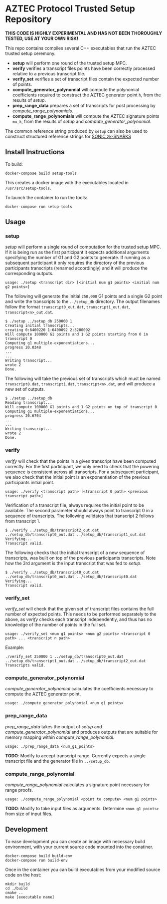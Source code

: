 # AZTEC Protocol Trusted Setup Repository

**THIS CODE IS HIGHLY EXPERIMENTAL AND HAS NOT BEEN THOROUGHLY TESTED, USE AT YOUR OWN RISK!**

This repo contains compiles several C++ executables that run the AZTEC trusted setup ceremony.

- **setup** will perform one round of the trusted setup MPC.
- **verify** verifies a transcript files points have been correctly processed relative to a previous transcript file.
- **verify_set** verifies a set of transcript files contain the expected number of points.
- **compute_generator_polynomial** will compute the polynomial coefficients required to construct the AZTEC generator point `h`, from the results of _setup_.
- **prep_range_data** prepares a set of transcripts for post processing by _compute_range_polynomials_.
- **compute_range_polynomials** will compute the AZTEC signature points `mu_k`, from the results of _setup_ and _compute_generator_polynomial_.

The common reference string produced by `setup` can also be used to construct structured reference strings for [SONIC zk-SNARKS](https://eprint.iacr.org/2019/099.pdf)

## Install Instructions

To build:

`docker-compose build setup-tools`

This creates a docker image with the executables located in `/usr/src/setup-tools`.

To launch the container to run the tools:

```
docker-compose run setup-tools
```

## Usage

### setup

_setup_ will perform a single round of computation for the trusted setup MPC. If it is being run as the first participant it expects additional arguments specifying the number of G1 and G2 points to generate.
If running as a subsequent participant it only requires the directory of the previous participants transcripts (renamed accordingly) and it will produce the corresponding outputs.

```
usage: ./setup <transcript dir> [<initial num g1 points> <initial num g2 points>]
```

The following will generate the initial `250,000` G1 points and a single G2 point and write the transcripts to the `../setup_db` directory. The output filenames follow the format `transcript0_out.dat`, `transcript1_out.dat`, `transcript<n>_out.dat`.

```
$ ./setup ../setup_db 250000 1
Creating initial transcripts...
creating 0:6400220 1:6400092 2:3200092
Will compute 100000 G1 points and 1 G2 points starting from 0 in transcript 0
Computing g1 multiple-exponentiations...
progress 20.0348
...
...
Writing transcript...
wrote 2
Done.
```

The following will take the previous set of transcripts which must be named `transcript0.dat`, `transcript1.dat`, `transcript<n>.dat`, and will produce a new set of outputs.

```
$ ./setup ../setup_db
Reading transcript...
Will compute 100000 G1 points and 1 G2 points on top of transcript 0
Computing g1 multiple-exponentiations...
progress 20.6704
...
...
Writing transcript...
wrote 2
Done.
```

### verify

_verify_ will check that the points in a given transcript have been computed correctly. For the first participant, we only need to check that the powering sequence is consistent across all transcripts.
For a subsequent participant, we also check that the initial point is an exponentiation of the previous participants initial point.

```
usage: ./verify <transcript path> [<transcript 0 path> <previous transcript path>]
```

Verification of a transcript file, always requires the initial point to be available. The second parameter should always point to transcript 0 in a sequence of transcripts. The following validates that transcript 2 follows from transcript 1.

```
$ ./verify ../setup_db/transcript2_out.dat ../setup_db/transcript0_out.dat ../setup_db/transcript1_out.dat
Verifying...
Transcript valid.
```

The following checks that the initial transcript of a new sequence of transcripts, was built on top of the previous participants transcripts. Note how the 3rd argument is the input transcript that was fed to _setup_.

```
$ ./verify ../setup_db/transcript0_out.dat ../setup_db/transcript0_out.dat ../setup_db/transcript0.dat
Verifying...
Transcript valid.
```

### verify_set

_verify_set_ will check that the given set of transcript files contains the full number of expected points. This needs to be performed separately to the above, as _verify_ checks each transcript independently, and thus has no knowledge of the number of points in the full set.

```
usage: ./verify_set <num g1 points> <num g2 points> <transcript 0 path> ... <transcript n path>
```

Example:

```
./verify_set 250000 1 ../setup_db/transcript0_out.dat ../setup_db/transcript1_out.dat ../setup_db/transcript2_out.dat
Transcripts valid.
```

### compute_generator_polynomial

_compute_generator_polynomial_ calculates the coefficients necessary to compute the AZTEC generator point.

```
usage: ./compute_generator_polynomial <num g1 points>
```

### prep_range_data

_prep_range_data_ takes the output of _setup_ and _compute_generator_polynomial_ and produces outputs that are suitable for memory mapping within _compute_range_polynomial_.

```
usage: ./prep_range_data <num_g1_points>
```

**TODO**: Modify to accept transcript range. Currently expects a single transcript file and the generator file in `../setup_db`.

### compute_range_polynomial

_compute_range_polynomial_ calculates a signature point necessary for range proofs.

```
usage: ./compute_range_polynomial <point to compute> <num g1 points>
```

**TODO**: Modify to take input files as arguments. Determine `<num g1 points>` from size of input files.

## Development

To ease development you can create an image with necessary build environment, with your current source code mounted into the conatiner.

```
docker-compose build build-env
docker-compose run build-env
```

Once in the container you can build executables from your modified source code on the host:

```
mkdir build
cd ./build
cmake ..
make [executable name]
```
